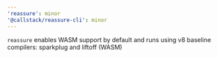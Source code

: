 ```yaml
---
'reassure': minor
'@callstack/reassure-cli': minor
---
```


`reassure` enables WASM support by default and runs using v8 baseline compilers: sparkplug and liftoff (WASM)
